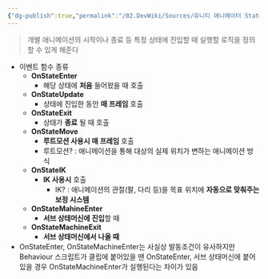 ```yaml
---
{"dg-publish":true,"permalink":"/02.DevWiki/Sources/유니티 애니메이터 StateMachineBehaviour/","noteIcon":""}
---
```


> 개별 애니메이션의 시작이나 종료 등 특정 상태에 진입할 때 실행할 로직을 정의할 수 있게 해준다

- 이벤트 함수 종류
    - **OnStateEnter**
        - 해당 상태에 **처음** 들어왔을 때 호출
    - **OnStateUpdate**
        - 상태에 진입한 동안 **매 프레임** 호출
    - **OnStateExit**
        - 상태가 **종료** 될 때 호출
    - **OnStateMove**
        - **루트모션 사용시 매 프레임** 호출
        - 루트모션? : 애니메이션을 통해 대상의 실제 위치가 변하는 애니메이션 방식
    - **OnStateIK**
        - **IK 사용시** 호출
	        - IK? : 애니메이션의 관절(팔, 다리 등)을 목표 위치에 **자동으로 맞춰주는 보정 시스템**
    - **OnStateMahineEnter**
        - **서브 상태머신에 진입**할 때
    - **OnStateMachineExit**
        - **서브 상태머신에서 나올 때**
- OnStateEnter, OnStateMachineEnter는 사실상 발동조건이 유사하지만 Behaviour 스크립트가 클립에 붙어있을 땐 OnStateEnter, 서브 상태머신에 붙어있을 경우 OnStateMachineEnter가 실행된다는 차이가 있음